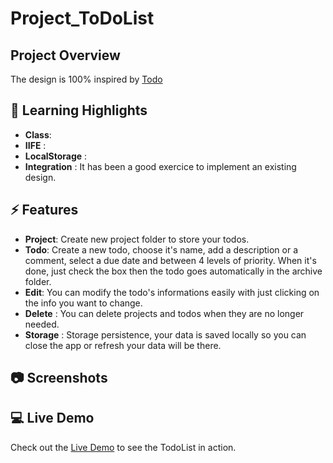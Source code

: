 # Project_ToDoList

## Project Overview
The design is 100% inspired by [Todo](https://todoist.com/)

## 🚀 Learning Highlights
- **Class**:
- **IIFE** :
- **LocalStorage** :
- **Integration** : It has been a good exercice to implement an existing design.

## ⚡️ Features
- **Project**: Create new project folder to store your todos.
- **Todo**: Create a new todo, choose it's name, add a description or a comment, select a due date and between 4 levels of priority. When it's done, just check the box then the todo goes automatically in the archive folder.
- **Edit**: You can modify the todo's informations easily with just clicking on the info you want to change.
- **Delete** : You can delete projects and todos when they are no longer needed.
- **Storage** : Storage persistence, your data is saved locally so you can close the app or refresh your data will be there.
  
## 📷 Screenshots


## 💻 Live Demo
Check out the [Live Demo]() to see the TodoList in action.
